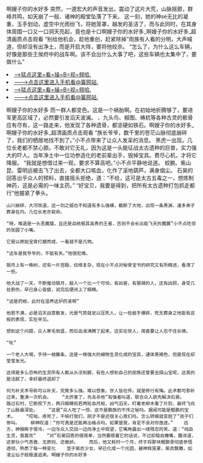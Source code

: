 啊嫂子你的水好多    突然，一道宏大的声音发出，震动了这片大荒，山脉摇颤，群峰共鸣，如天崩了一般、诸神的殿堂坠落了下来。    这一刻，她的神sè无比的凝重，玉手划动，虚空中光雨纷飞，将她笼罩，越发的圣洁了，而与此同时，在其身体周围一口又一口洞天亮起，竟也是十口啊嫂子你的水好多_啊嫂子你的水好多_超清画质点击观看    “别给他机会，趁他重创，赶紧除掉”雨族有人看的分明，大声喊道，但却没有出净土，而是开启大阵，要将他绞杀。    “怎么了，为什么这么车辆，好像是那些王侯府中的战车啊。该不会出什么大事了吧，这些车辆也太集中了，要做什么”

<li><a href="http://qnrhcx196.sg925.xyz/#md_1026">-->猛点这里=看=操=B=视=频哈.</a></li>
<li><a href="http://qnrhcx196.sg925.xyz/#md_1026">--->点击这里进入手机看@簧网站.</a></li>





<li><a href="http://qnrhcx196.sg925.xyz/#md_1026">-->猛点这里=看=操=B=视=频哈.</a></li>
<li><a href="http://qnrhcx196.sg925.xyz/#md_1026">--->点击这里进入手机看@簧网站.</a></li>



啊嫂子你的水好多    而一群人都变色。这是一个祸胎啊。在初始地折腾够了，要进军更高区域了，必然要引发滔天波澜。    、九头鸟、椒图、梼杌等各种古灵的骸骨应有尽有，这一路走来，他发现了各种遗骨，都坚硬如铁石。啊嫂子你的水好多_啊嫂子你的水好多_超清画质点击观看    “族长爷爷，数千里的苍茫山脉彻底崩碎了，我们的栖居地找不到了。”小不点带来了让众人发呆的消息。
    黑虎一出现。几位长老都不禁心颤。不敢对它无礼，因为这是一头能征战太古遗种的巨兽，实力强大的吓人。当年净土中一位功参造化的老前辈出手，毁掉宝具。费尽心机，才将它降服。    “我就是想借过来一观，要求不算高吧。”小不点平静地说道。    蛟鹏、紫山昆、雷明远被击飞了出去，全都大口咳血，化作了滚地葫芦，满身烟尘。    石昊的回答出乎众人的预料，直接摇头拒绝，道：“不给，这可是太古五毒之一，想炼制神药，这是必需的一味主药。”    “好宝贝，我要是得到，把所有太古遗种打包抓走都行”他握紧了拳头。

    山川崩碎，大河改道，这一剑之威也不知道有多么强横，截断了大地，出现一条黑渊，诸多弟子葬身在内。几位长老亦毙命。

    “呀，难道是一头恶魔猿，且还是血统极其高贵的王者，否则不会长出能飞天的魔翼”小不点吃惊的张圆了小嘴。

    它是以原始宝骨打磨而成，一看就不是凡物。

    “这车是我爷爷的，不能有失。”他很犯难。

    银月上有一株树，还有一片宫殿，纹络复杂，现在小不点对秘骨宝书的研究又有所精进，看清了一些。

    他大战了一天，不断催动银月，敌人一个比一个可怕，有凶兽，有狠辣的人，还有凶狈，身受几处箭伤，早已身心皆疲，说完后便闭上了眼睛。

    “这是药根，此时在温养这炉药液啊”

    他若不满，必是滔天战意散发，光是气势就足以压死人，让一些敌手爆碎，死无葬身之地能有这般的表现，实在罕见。

    想到这个问题，众人寒毛倒竖，而后血液沸腾了起来，这实在惊人，简直要让人忍不住长啸。

    “吼”

    一个老人大喝，手持一根藤条，这是一株强大的植物生灵化成的宝具，通体黑褐色，但是现在却莹莹发光。

    这得是多么恐怖的生灵所有人都从头凉到脚，有些人想到自己的部族还曾要去探山宝呢，这真的是活腻了，幸好最终退却了

    何为补天术号称可以补天，究竟多么强。难以想象。世人皆在传。就是修行有悔。此术都可弥补过来，重演一次机会。    “太厉害了，先击杀他”有强者叫道，联合众人欲先解决石昊。    路过石村，它俯视下方，两只眼睛宛若两轮血月般，凶气滔天，盯着老柳木看了片刻，最终飞向了山脉最深处。    “这是”众人吃了一惊，这不是鹏族的不传之秘吗。据闻可能是鲲鹏的宝术。    “哎呦，疼死了，干嘛打我们，刚才不是还很关心我们吗，怎么转眼就变脸了”孩子们惨叫。    柳神叹道：“你可真是还能再出格点吗，如果是我，肯定不会对你放逐。”    远方，神猴眸子很冷，一边与众人交战一边向净土中观望，它嘴角露出一缕残忍的笑，道：“纯血生灵，我喜欢”    “对”石昊回答的很简单，当然要顺着它的话说，不过却暗自撇嘴，腹诽道，这家伙小气吝啬、无原则、还傲娇。    而后，他又耗时一个月，终于将那块鲲鹏骨彻底参悟透彻，熟悉了每一种变化    至于紫衣少女，早已化成一个光团，被神辉笼罩，紫衣飘舞，如凌尘仙子般极速追来。啊嫂子你的水好多

